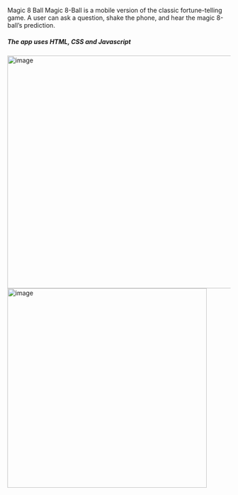 Magic 8 Ball Magic 8-Ball is a mobile version of the classic fortune-telling game. A user can ask a question, shake the phone, and hear the magic 8-ball’s prediction.
<h5>The app uses HTML, CSS and Javascript</h5>

<img width="525" alt="image" src="https://user-images.githubusercontent.com/75501058/207924264-2c5bb6e6-3ed0-4e13-8395-e149f708ca55.png">

<img width="450" alt="image" src="https://user-images.githubusercontent.com/75501058/207924457-c8e4d559-9566-4981-b56b-3664adcb940a.png">
